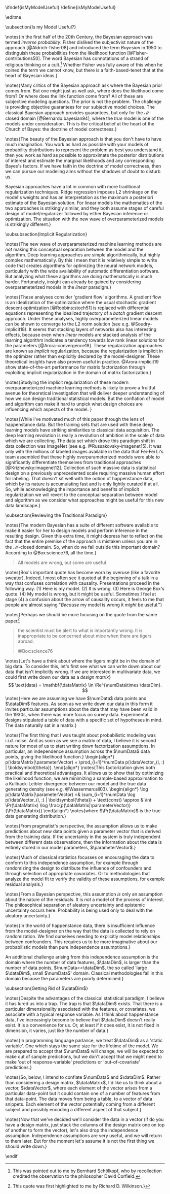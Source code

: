 \ifndef{isMyModelUseful}
\define{isMyModelUseful}

\editme

\subsection{Is my Model Useful?}

\notes{In the first half of the 20th Century, the Bayesian approach was termed *inverse probability*. Fisher disliked the subjectivist nature of the approach [@Aldrich-fisher08] and introduced the term *Bayesian* in 1950 to distinguish these probabilities from the likelihood function [@Fisher-contributions50]. The word Bayesian has connotations of a strand of religious thinking or a cult.[^corfield] Whether Fisher was fully aware of this when he coined the term we cannot know, but there is a faith-based-tenet that at the heart of Bayesian ideas.}

[^corfield]: This was pointed out to me by Bernhard Schölkopf, who by recollection credited the observation to the philosopher David Corfield. 

\notes{Many critics of the Bayesian approach ask where the Bayesian prior comes from. But one might just as well ask, where does the likelihood come from? Or where does the link function come from? All of these are subjective modeling questions. The prior is not the problem. The challenge is providing objective guarantees for our subjective model choices. The classical Bayesian approach provides guarantees, but only for the $\mathcal{M}$-closed domain [@Bernardo:bayesian94], where the *true* model is one of the models under consideration. This is the critical belief at the heart of the Church of Bayes: the doctrine of model correctness.}

\notes{The beauty of the Bayesian approach is that you don't have to have much imagination. You work as hard as possible with your models of probability distributions to represent the problem as best you understand it, then you work as hard as possible to approximate the posterior distributions of interest and estimate the marginal likelihoods and any corresponding Bayes's factors. If we have faith in the doctrine of model correctness, then we can pursue our modeling aims without the shadows of doubt to disturb us.

Bayesian approaches have a lot in common with more traditional regularization techniques. Ridge regression imposes L2 shrinkage on the model's weights and has an interpretation as the maximum a posteriori estimate of the Bayesian solution. For linear models the mathematics of the two approaches is strikingly similar, and they both assume stages of careful design of model/regularizer followed by either Bayesian inference or optimization. The situation with the new wave of overparameterized models is strikingly different.}

\subsubsection{Implicit Regularization}

\notes{The new wave of overparameterized machine learning methods are *not* making this conceptual separation between the model and the algorithm. Deep learning approaches are simple algorithmically, but highly complex mathematically. By this I mean that it is relatively simple to write code that creates algorithms for optimizing the neural network models, particularly with the wide availability of automatic differentiation software. But analyzing what these algorithms are doing mathematically is much harder. Fortunately, insight can already be gained by considering overparameterized models in the *linear* paradigm.}

\notes{These analyses consider 'gradient flow' algorithms. A gradient flow is an idealization of the optimization where the usual stochastic gradient descent optimization [@Robbins:stoch51] is replaced with differential equations representing the idealized trajectory of a *batch* gradient descent approach. Under these analyses, highly overparameterized linear models can be shown to converge to the L2 norm solution (see e.g. @Soudry-implicit18). It seems that stacking layers of networks also has interesting effects, because even when *linear* models are stacked analysis of the learning algorithm indicates a tendency towards low rank linear solutions for the parameters [@Arora-convergence19]. These regularization approaches are known as *implicit* regularization, because the regularization is implicit in the optimizer rather than explicitly declared by the model-designer. These theoretical insights have also proven useful in practice. @Arora-implicit19 show state-of-the-art performance for matrix factorization through exploiting implicit regularization in the domain of matrix factorization.}

\notes{Studying the implicit regularization of these modern overparameterized machine learning methods is likely to prove a fruitful avenue for theoretical investigation that will deliver deeper understanding of how we can design traditional statistical models. But the conflation of model and algorithm can make it hard to unpick what design choices are influencing which aspects of the model. }

\notes{While I've motivated much of this paper through the lens of happenstance data. But the training sets that are used with these deep learning models have striking similarities to classical data acquisition. The deep learning revolution is really a revolution of ambition in the scale of data which we are collecting. The data set which drove this paradigm shift in data collection was ImageNet (see e.g. @Russakovsky-imagenet15). It was only with the millions of labeled images available in the data that Fei-Fei Li's team assembled that these highly overparameterized models were able to significantly differentiate themselves from traditional approaches [@Krizhevsky:imagenet12]. Collection of such massive data is statistical design on a previously unprecedented scale requiring massive human effort for labeling. That doesn't sit well with the notion of happenstance data, which by its nature is accumulating fast and is only lightly curated if at all. So, while acknowledging the importance and benefits of implicit regularization we will revert to the conceptual separation between model and algorithm as we consider what approaches might be useful for this new data landscape.}

\subsection{Reviewing the Traditional Paradigm}

\notes{The modern Bayesian has a suite of different software available to make it easier for her to design models and perform inference in the resulting design. Given this extra time, it might depress her to reflect on the fact that the entire premise of the approach is mistaken unless you are in the $\mathcal{M}$-closed domain. So, when do we fall outside this important domain? According to @Box:science76, all the time.}

> All models are wrong, but some are useful

\notes{Box's important quote has become worn by overuse (like a favorite
sweater). Indeed, I most often see it quoted at the beginning of a talk in a way that confuses correlation with causality. Presentations proceed in the following way. (1) Here is my model. (2) It is wrong. (3) Here is George Box's quote. (4) My model is wrong, but it might be useful. Sometimes I feel at stage (4) a confusion about the arrow of causality occurs, it feels to me that people are almost saying "*Because* my model is wrong it *might* be useful."}

\notes{Perhaps we should be more focusing on the quote from the same paper[^rich]

[^rich]: This quote was first highlighted to me by Richard D. Wilkinson.}

> the scientist must be alert to what is importantly wrong. It is inappropriate to be concerned about mice when there are tigers abroad. 
>
> @Box:science76

\notes{Let's have a think about
where the tigers might be in the domain of big data. To consider this,
let's first see what we can write down about our data that isn't
implicitly wrong. If we are interested in multivariate data, we could
first write down our data as a *design matrix*}
$$
\text{data} = \mathbf{\dataMatrix} \in \Re^{\numData\times \dataDim}.
$$
\notes{Here we are assuming we have $\numData$ data points and $\dataDim$
features. As soon as we write down our data in this form it
invites particular assumptions about the data that may have been valid
in the 1930s, when there was more focus on survey data. Experimental designs 
stipulated a table of data with a specific set of hypotheses in mind. The data
naturally sat in a matrix.}

\notes{The first thing that I was taught about probabilistic modeling was i.i.d. noise. And as soon as we see a matrix of data, I believe it is second nature for most of us to start writing down factorization assumptions. In particular, an independence assumption across the $\numData$ data points, giving the likelihood function.}
\begin{align*}
p(\dataMatrix|\parameterVector) = \prod_{i=1}^\numData p(\dataVector_{i, :} | \boldsymbol{\theta}).
\end{align*}
\notes{This factorization gives both practical and theoretical
advantages. It allows us to show that by optimizing the
likelihood function, we are minimizing a sample-based approximation
to a Kullback-Leibler divergence between our model and the true data
generating density (see e.g. @Wasserman:all03).
\begin{align*}
\log p(\dataMatrix|\parameterVector) =& \sum_{i=1}^\numData \log p(\dataVector_{i, :} | \boldsymbol{\theta}) + \text{const}
\approx & \int \Pr(\dataMatrix) \log \frac{p(\dataMatrix|\parameterVector)}{\Pr(\dataMatrix)}
\end{align*}
\notes{where $\Pr(\dataMatrix)$ is the true data generating distribution.}

\notes{From pragmatist's perspective, the assumption allows us to make predictions about new data points given a parameter vector that is derived from the training data. If the uncertainty in the system is truly independent between different data observations, then the information about the data is entirely stored in our model parameters, $\parameterVector$.}

\notes{Much of classical statistics focusses on encouraging the data to conform to this independence assumption, for example through randomizing the design to distribute the influence of confounders and through selection of appropriate covariates. Or to methodologies that analyze the model fit to verify the validity of these assumptions, for example residual analysis.}

\notes{From a Bayesian perspective, this assumption *is* only an assumption about the nature of the residuals. It is *not* a model of the process of interest. The philosophical separation of aleatory uncertainty and epistemic uncertainty occurs here. Probability is being used only to deal with the aleatory uncertainty.}

\notes{In the world of happenstance data, there is insufficient influence from the model-designer on the way that the data is collected to rely on randomization. We find ourselves needing to explicitly model relationships between confounders. This requires us to be more imaginative about our probabilistic models than pure independence assumptions.}

An additional challenge arising from this independence assumption is the domain where the number of data features, $\dataDim$, is larger than the number of data points,  $\numData<<\dataDim$, the so called \`large
$\dataDim$, small $\numData$' domain. Classical methodologies fail in this domain because the parameters are poorly determined.}

\subsection{Getting Rid of $\dataDim$}

\notes{Despite the advantages of the classical statistical paradigm, I believe it has lured us into a trap. The trap is that $\dataDim$ exists. That there is a particular dimensionality associated with the features, or covariates, we associate with a typical response variable. As I think about happenstance data, I've increasingly become to believe that $\dataDim$ doesn't really exist. It is a convenience for us. Or, at least if it does exist, it is not fixed in dimension, it varies, just like the number of data.}

\notes{In programming language parlance, we treat $\dataDim$ as a 'static variable'. One which stays the same size for the lifetime of the model. We are prepared to accept that $\numData$ will change, we will be expected to make out of sample predictions, but we don't accept that we might need to make 'out of response-variable' predictions or 'out-of-covariate' predictions.}

\notes{So, below, I intend to conflate $\numData$ and $\dataDim$. Rather than considering a design matrix, $\dataMatrix$, I'd like us to think about a vector, $\dataVector$, where each element of the vector arises from a particular data-point but it could contain one of a number of features from that data-point. The data moves from being a table, to a vector of data snippets. Each element of the vector potentially coming from a different subject and possibly encoding a different aspect of that subject.}

\notes{Now that we've decided we'll consider the data in a vector (if do you have a design matrix, just stack the columns of the design matrix one on top of another to form the vector), let's also drop the independence assumption. Independence assumptions are very useful, and we will return to them later. But for the moment let's assume it is not the first thing we should write down.}

\endif
